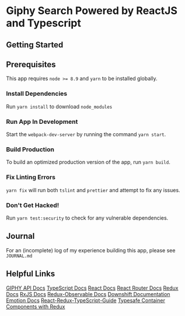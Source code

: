 # Giphy Search Powered by ReactJS and Typescript

## Getting Started

## Prerequisites

This app requires `node >= 8.9` and `yarn` to be installed globally.

### Install Dependencies

Run `yarn install` to download `node_modules`

### Run App In Development

Start the `webpack-dev-server` by running the command `yarn start`.

### Build Production

To build an optimized production version of the app, run `yarn build`.

### Fix Linting Errors

`yarn fix` will run  both `tslint` and `prettier` and attempt to fix any issues.

### Don't Get Hacked!

Run `yarn test:security` to check for any vulnerable dependencies.

## Journal

For an (incomplete) log of my experience building this app, please see `JOURNAL.md`

## Helpful Links

[GIPHY API Docs](https://developers.giphy.com/docs)
[TypeScript Docs](https://www.typescriptlang.org/docs/home.html)
[React Docs](https://reactjs.org/docs/hello-world.html)
[React Router Docs](https://reacttraining.com/react-router/)
[Redux Docs](https://redux.js.org/)
[RxJS Docs](http://reactivex.io/rxjs/)
[Redux-Observable Docs](https://redux-observable.js.org/)
[Downshift Documentation](https://github.com/paypal/downshift)
[Emotion Docs](https://emotion.sh/docs)
[React-Redux-TypeScript-Guide](https://github.com/piotrwitek/react-redux-typescript-guide#react-types-cheatsheet)
[Typesafe Container Components with Redux](https://spin.atomicobject.com/2017/04/20/typesafe-container-components/)
